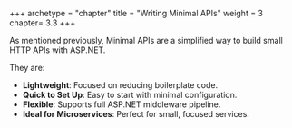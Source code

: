 +++
archetype = "chapter"
title = "Writing Minimal APIs"
weight = 3
chapter= 3.3
+++

As mentioned previously, Minimal APIs are a simplified way to build small HTTP APIs with ASP.NET.

They are:

- **Lightweight**: Focused on reducing boilerplate code.
- **Quick to Set Up**: Easy to start with minimal configuration.
- **Flexible**: Supports full ASP.NET middleware pipeline.
- **Ideal for Microservices**: Perfect for small, focused services.


